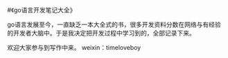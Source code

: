 #《go语言开发笔记大全》

go语言发展至今，一直缺乏一本大全式的书，很多开发资料分数在网络与有经验的开发者大脑中。于是我决定把开发过程中学习到的，全部记录下来。

欢迎大家参与到写作中来。
weixin：timeloveboy


